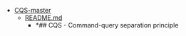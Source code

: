 - <a href = "E:\Node_projects\Node_Way\ArchivTSH_2\ArhivTimur_2\CQS-master\cat.CQS-master\dir.CQS-master.md">CQS-master</a>
    - <a href = "E:\Node_projects\Node_Way\ArchivTSH_2\ArhivTimur_2\CQS-master\README.md">README.md</a>
        - *## CQS - Command-query separation principle
